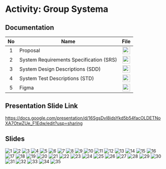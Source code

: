 # Activity: Group Systema

## Documentation
| No | Name |  File |
| :-----: |  ------ | :-----: | 
| 1 | Proposal |  <a href="https://github.com/drshahizan/software-engineering/tree/main/proposal/submission/sec01/Systema" ><img src="https://github.com/drshahizan/software-engineering/blob/main/project/project/sec01/curiousity/img/document1.png?raw=true" width="24px" height="24px" ></a> | 
| 2 | System Requirements Specification (SRS)| <a href="https://github.com/drshahizan/software-engineering/blob/main/project/project/sec01/systema/documents/Systema_SRS.pdf" ><img src="https://github.com/drshahizan/software-engineering/blob/main/project/project/sec01/curiousity/img/document1.png?raw=true" width="24px" height="24px"></a> | 
| 3 | System Design Descriptions (SDD) | <a href="https://github.com/drshahizan/software-engineering/blob/main/project/project/sec01/systema/documents/Systema_SDD.pdf"><img src="https://github.com/drshahizan/software-engineering/blob/main/project/project/sec01/curiousity/img/document1.png?raw=true" width="24px" height="24px"></a> | 
| 4 | System Test Descriptions (STD)| <a href="https://docs.google.com/document/d/1Yt3tCnSIXsN3v5-A7byXm0uLhwLEIxawGTR2LrUj7L8/edit"><img src="https://github.com/drshahizan/software-engineering/blob/main/project/project/sec01/curiousity/img/document1.png?raw=true" width="24px" height="24px"></a> | 
| 5 | Figma |  <a href="https://www.figma.com/file/xoLv2jya85swQCl30HYeFQ/Student-Engagement-System-Design?type=design&node-id=65-1843&mode=design&t=rtAtprcK5GmkKs3P-0" ><img src="https://raw.githubusercontent.com/drshahizan/software-engineering/9351bd712f05648b3c117eec85186a261de98c92/project/project/sec01/curiousity/img/figma.svg" width="24px" height="24px" ></a> |  

## Presentation Slide Link
https://docs.google.com/presentation/d/16SgsDvl8idsYkd5b54facOLDETNoXA7OtwZUe_F1Edw/edit?usp=sharing

## Slides
![1](https://github.com/drshahizan/software-engineering/blob/main/project/project/sec01/systema/Project%20Slide/Systema_page-0001.jpg)
![2](https://github.com/drshahizan/software-engineering/blob/main/project/project/sec01/systema/Project%20Slide/Systema_page-0002.jpg)
![3](https://github.com/drshahizan/software-engineering/blob/main/project/project/sec01/systema/Project%20Slide/Systema_page-0003.jpg)
![4](https://github.com/drshahizan/software-engineering/blob/main/project/project/sec01/systema/Project%20Slide/Systema_page-0004.jpg)
![5](https://github.com/drshahizan/software-engineering/blob/main/project/project/sec01/systema/Project%20Slide/Systema_page-0005.jpg)
![6](https://github.com/drshahizan/software-engineering/blob/main/project/project/sec01/systema/Project%20Slide/Systema_page-0006.jpg)
![7](https://github.com/drshahizan/software-engineering/blob/main/project/project/sec01/systema/Project%20Slide/Systema_page-0007.jpg)
![8](https://github.com/drshahizan/software-engineering/blob/main/project/project/sec01/systema/Project%20Slide/Systema_page-0008.jpg)
![9](https://github.com/drshahizan/software-engineering/blob/main/project/project/sec01/systema/Project%20Slide/Systema_page-0009.jpg)
![10](https://github.com/drshahizan/software-engineering/blob/main/project/project/sec01/systema/Project%20Slide/Systema_page-0010.jpg)
![11](https://github.com/drshahizan/software-engineering/blob/main/project/project/sec01/systema/Project%20Slide/Systema_page-0011.jpg)
![12](https://github.com/drshahizan/software-engineering/blob/main/project/project/sec01/systema/Project%20Slide/Systema_page-0012.jpg)
![13](https://github.com/drshahizan/software-engineering/blob/main/project/project/sec01/systema/Project%20Slide/Systema_page-0013.jpg)
![14](https://github.com/drshahizan/software-engineering/blob/main/project/project/sec01/systema/Project%20Slide/Systema_page-0014.jpg)
![15](https://github.com/drshahizan/software-engineering/blob/main/project/project/sec01/systema/Project%20Slide/Systema_page-0015.jpg)
![16](https://github.com/drshahizan/software-engineering/blob/main/project/project/sec01/systema/Project%20Slide/Systema_page-0016.jpg)
![17](https://github.com/drshahizan/software-engineering/blob/main/project/project/sec01/systema/Project%20Slide/Systema_page-0017.jpg)
![18](https://github.com/drshahizan/software-engineering/blob/main/project/project/sec01/systema/Project%20Slide/Systema_page-0018.jpg)
![19](https://github.com/drshahizan/software-engineering/blob/main/project/project/sec01/systema/Project%20Slide/Systema_page-0019.jpg)
![20](https://github.com/drshahizan/software-engineering/blob/main/project/project/sec01/systema/Project%20Slide/Systema_page-0020.jpg)
![21](https://github.com/drshahizan/software-engineering/blob/main/project/project/sec01/systema/Project%20Slide/Systema_page-0021.jpg)
![22](https://github.com/drshahizan/software-engineering/blob/main/project/project/sec01/systema/Project%20Slide/Systema_page-0022.jpg)
![23](https://github.com/drshahizan/software-engineering/blob/main/project/project/sec01/systema/Project%20Slide/Systema_page-0023.jpg)
![24](https://github.com/drshahizan/software-engineering/blob/main/project/project/sec01/systema/Project%20Slide/Systema_page-0024.jpg)
![25](https://github.com/drshahizan/software-engineering/blob/main/project/project/sec01/systema/Project%20Slide/Systema_page-0025.jpg)
![26](https://github.com/drshahizan/software-engineering/blob/main/project/project/sec01/systema/Project%20Slide/Systema_page-0026.jpg)
![27](https://github.com/drshahizan/software-engineering/blob/main/project/project/sec01/systema/Project%20Slide/Systema_page-0027.jpg)
![28](https://github.com/drshahizan/software-engineering/blob/main/project/project/sec01/systema/Project%20Slide/Systema_page-0028.jpg)
![29](https://github.com/drshahizan/software-engineering/blob/main/project/project/sec01/systema/Project%20Slide/Systema_page-0029.jpg)
![30](https://github.com/drshahizan/software-engineering/blob/main/project/project/sec01/systema/Project%20Slide/Systema_page-0030.jpg)
![31](https://github.com/drshahizan/software-engineering/blob/main/project/project/sec01/systema/Project%20Slide/Systema_page-0031.jpg)
![32](https://github.com/drshahizan/software-engineering/blob/main/project/project/sec01/systema/Project%20Slide/Systema_page-0032.jpg)
![33](https://github.com/drshahizan/software-engineering/blob/main/project/project/sec01/systema/Project%20Slide/Systema_page-0033.jpg)
![34](https://github.com/drshahizan/software-engineering/blob/main/project/project/sec01/systema/Project%20Slide/Systema_page-0034.jpg)
![35](https://github.com/drshahizan/software-engineering/blob/main/project/project/sec01/systema/Project%20Slide/Systema_page-0035.jpg)


<!---## Group Members
<table>
  <tr>
    <th>No.</th>
    <th>Name</th>
    <th>Role</th>
  </tr>
  <tr>
    <td>1.</td>
    <td>Bernice Lim Jing Xuan</td>
    <td>Project Manager</td>
  </tr>
  <tr>
    <td>2.</td>
    <td>Chai Yu Tong</td>
    <td>Developer</td>
  </tr>
  <tr>
    <td>3.</td>
    <td>Kek Jesslyn</td>
    <td>Support Engineer</td>
  </tr>
  <tr>
    <td>4.</td>
    <td>Wong Qiao Ying</td>
    <td>UI/UX Designer</td>
  </tr>
  <tr>
    <td>5.</td>
    <td>Yeoh Chong Yi</td>
    <td>Technical Writer</td>
  </tr>
</table>

## Documentation
| No | Name |  File |
| :-----: |  ------ | :-----: | 
| 1 | Proposal |  <a href="https://github.com/drshahizan/software-engineering/tree/main/proposal/submission/sec01/Systema" ><img src="https://github.com/drshahizan/software-engineering/blob/main/project/project/sec01/curiousity/img/document1.png?raw=true" width="24px" height="24px" ></a> | 
| 2 | System Requirements Specification (SRS)| <a href="https://docs.google.com/document/d/1UxmRYZFCNrQxG7QrHjzH8VrpwF1Cs9DjMGbELYGB2vU/edit" ><img src="https://github.com/drshahizan/software-engineering/blob/main/project/project/sec01/curiousity/img/docx.png?raw=true" width="24px" height="24px" ></a> | 
| 3 | System Design Descriptions (SDD) | <a href="https://docs.google.com/document/d/1ZAhvWcL0xh_LSv_PMEcaST6nnbT_biHk/edit" ><img src="https://github.com/drshahizan/software-engineering/blob/main/project/project/sec01/curiousity/img/docx.png?raw=true" width="24px" height="24px" ></a> | 
| 4 | System Test Descriptions (STD)| <a href="https://docs.google.com/document/d/1Yt3tCnSIXsN3v5-A7byXm0uLhwLEIxawGTR2LrUj7L8/edit" ><img src="https://github.com/drshahizan/software-engineering/blob/main/project/project/sec01/curiousity/img/docx.png?raw=true" width="24px" height="24px" ></a> | 
| 5 | Figma |  <a href="https://www.figma.com/file/xoLv2jya85swQCl30HYeFQ/Student-Engagement-System-Design?type=design&node-id=65-1843&mode=design&t=rtAtprcK5GmkKs3P-0" ><img src="https://raw.githubusercontent.com/drshahizan/software-engineering/9351bd712f05648b3c117eec85186a261de98c92/project/project/sec01/curiousity/img/figma.svg" width="24px" height="24px" ></a> |  

## 1. Introduction:

### Purpose And Objectives  
The purpose of the "UTM Faculty of Computing Student Engagement System" project is to develop a student engagement website that enhances the overall student experience and improves student engagement within the Faculty Computing community at University Teknologi Malaysia. The website will serve as a central hub for students to access course-specific information, connect with peers and faculty members, and stay updated on academic events and deadlines.

The objectives of the project include:  

1. Improving academic outcomes by helping students stay organized, manage their time effectively, and stay on top of assignments and deadlines.

2. Fostering a sense of community by providing a platform for students to connect with their peers and faculty members and encouraging participation in extracurricular activities.

3. Enhancing communication and collaboration within the academic community.

4. Providing personalized support through a dashboard that offers relevant information and resources based on individual needs and interests.

5. Increasing student retention and reducing dropout rates by enhancing student engagement and satisfaction.

6. Encouraging student feedback to improve the quality of education and overall student satisfaction.

The project will require a skilled team of developers, designers, and project managers to ensure a seamless user experience. The website will be accessible to all UTM Faculty Computing students, regardless of their technological proficiency, and will be optimized for various browsers.

Overall, the development of the student engagement website aims to create a comprehensive platform that supports students throughout their academic journey, enhances their learning experience, and fosters a sense of community within the Faculty Computing community.  

### Problem statement or the need the project aims to address  
The project aims to address the need for enhancing the overall student experience and improving student engagement within the academic community of the Faculty of Computing at University Teknologi Malaysia (UTM). With the increasing prevalence of digital technologies in the education sector, there is a demand for leveraging these technologies to provide a more personalized, interactive, and engaging learning experience for students.

The problem statement revolves around the following aspects:

1. Limited student engagement: The existing system may lack effective means for students to engage with course-specific information, connect with peers and faculty members, and stay updated on important academic events and deadlines.

2. Fragmented communication: Communication and collaboration within the academic community may be scattered, making it challenging for students, faculty, and staff to effectively communicate and share information.

3. Lack of personalized support: Students may face difficulties in accessing relevant information and resources tailored to their individual needs and interests, which can impact their learning experience.

4. Low student retention and satisfaction: Insufficient student engagement and satisfaction levels may contribute to higher dropout rates and lower overall student retention.

By developing a student engagement website with features like a personalized dashboard, course-specific forums, a student directory, and a feedback system, the project aims to address these issues. The website will serve as a central hub for students to access information, connect with their peers and faculty members, and receive personalized support. Ultimately, the project aims to improve student retention, academic outcomes, and the overall sense of community within the Faculty Computing community.  

### Significance and potential impact of the project  
The project holds significant significance and has the potential to bring about a positive impact on the student experience and the academic community within the Faculty of Computing at University Teknologi Malaysia. Here are the key points that highlight the significance and potential impact of the project:

1. Enhanced student engagement: The development of a student engagement website will facilitate improved student engagement by providing a centralized platform for accessing course-specific information, connecting with peers and faculty members, and staying updated on academic events and deadlines. This will create a more interactive and participatory learning environment.

2. Personalized and convenient learning experience: The personalized dashboard feature will enable students to organize their academic schedules, manage assignments, and access relevant information tailored to their individual needs. This will enhance the learning experience and help students to stay on top of their academic responsibilities.

3. Fostering a sense of community: The student engagement website will serve as a platform for students to connect with their peers and faculty members, fostering a sense of community within the Faculty of Computing. Students can participate in course-specific forums, engage in discussions, and collaborate on projects, thereby promoting interaction and collaboration among students.

4. Improved communication and collaboration: By providing a central hub for communication, the student engagement website will enhance communication and collaboration between students, faculty members, and other members of the academic community. This will streamline information sharing, facilitate discussions, and support collaborative learning and research initiatives.

5. Personalized support and feedback: The personalized dashboard and student feedback system will enable students to access personalized support and provide feedback on courses, instructors, and their overall academic experience. This will contribute to addressing individual needs, improving teaching quality, and enhancing overall student satisfaction.

6. Higher student retention and academic outcomes: Through improved student engagement, satisfaction, and support, the student engagement website has the potential to increase student retention rates and reduce dropout rates. By helping students stay organized, fostering a sense of community, and providing personalized support, the website can contribute to improved academic outcomes.

7. Adaptability to digital learning environments: With the increasing prevalence of digital technologies in education, the student engagement website will support the transition to online learning and remote instruction. It will provide a reliable and user-friendly platform accessible to all students, regardless of their technological proficiency.

Overall, the development of a student engagement website aligns with the evolving needs of students and the academic community, harnessing digital technologies to create a more vibrant and engaged academic environment. It has the potential to enhance the student experience, improve academic outcomes, and foster a strong sense of community within the Faculty of Computing at University Teknologi Malaysia.  


## 2. Methodology:
### Software Process Model
<!--- Describe the approach and methodologies utilized to tackle the project.
 Explain the software development life cycle model or any other relevant methodology adopted.
 Highlight any specific tools, technologies, or frameworks employed during the project. 
<img src="https://github.com/drshahizan/software-engineering/blob/main/proposal/submission/sec01/Systema/agile.png" height="30%" width="30%">
We are using agile method as this is a software process model that emphasizes iterative and incremental development, flexibility, and collaboration between team members and stakeholders. It is particularly suitable for projects where the requirements are likely to evolve over time.
Agile methodology is ideal for developing a student engagement system with a personalized dashboard, anonymous forum, feedback system, and reporting module. It allows for iterative development, flexibility to accommodate changing requirements, collaboration among team members and stakeholders, and continuous testing and feedback. This approach ensures the system evolves effectively and meets the needs of University Teknologi Malaysia Faculty of Computing's students,lecturers,SRC Members and administrators.
Tools, Technologies, and Frameworks:
These are the used tools and technologies for developing our Student Engagement System:

| Task                 | Software                    |
|----------------------|-----------------------------|
| Web Development      | Bootstrap Studio |
| Prototyping          | Figma |
| Data Source          | ELearning Website, Facebook |
| Data Schema          | draw.io |
| Programming Languages| HTML, CSS |
| Libraries            | Bootstrap Studio |
| Database Management  | PHPMyAdmin & XAMPP |
| Hardware Requirements| RAM: > 8GB and above, Storage: > 50GB and above, Display: 1920x1080 and higher |
| Software Requirements| Operating System: Windows 10 or higher, IDE: Visual Studio Code, Bootstrap Studio, Web Server: Google, Version Control: Git |

## 3. Implementation:
<!--- Detail the specific tasks and activities undertaken by your group.
- Provide an overview of the software components or modules developed.
- Describe any challenges faced during the implementation phase and how you addressed them. 

## Activities and Timeline 
| No | Date | Member Name | Role	| Task	| Status	| 
| -----:| ----- | ------ | ------ | ------ | ------ |
| 1 | 19/04/2023 | Bernice Lim Jing Xuan | Project Manager | Create project plan | Complete |
| 2 | 20/04/2023 | Chai Yu Tong | Developer | Create proposal | Complete | 
| 3 | 02/05/2023 | Chai Yu Tong | Developer | Contact stakeholder 1 | Complete | 
| 4 | 02/05/2023 | Bernice Lim Jing Xuan | Project Manager | Contact stakeholder 2 | Complete |
| 5 | 06/05/2023 | Bernice Lim Jing Xuan | Project Manager | Contact stakeholder 3 | Complete |
| 6 | 06/05/2023 | Bernice Lim Jing Xuan, Chai Yu Tong, Kek Jesslyn, Wong Qiao Ying, Yeoh Chong Yi | Project Manager, Developer, Support Engineer, UI/UX Designer, Technical Writer | Interview stakeholder 1 | Complete |
| 7 | 07/05/2023 | Bernice Lim Jing Xuan, Chai Yu Tong, Kek Jesslyn, Wong Qiao Ying, Yeoh Chong Yi | Project Manager, Developer, Support Engineer, UI/UX Designer, Technical Writer | Interview stakeholder 2 | Complete |
| 8 | 11/05/2023 | Bernice Lim Jing Xuan, Chai Yu Tong, Kek Jesslyn, Wong Qiao Ying, Yeoh Chong Yi | Project Manager, Developer, Support Engineer, UI/UX Designer, Technical Writer | Interview stakeholder 3 | Complete |
| 9 | 12/05/2023 | Bernice Lim Jing Xuan, Chai Yu Tong, Kek Jesslyn, Wong Qiao Ying, Yeoh Chong Yi | Project Manager, Developer, Support Engineer, UI/UX Designer, Technical Writer | Analysis Requirements | ToDo |
| 10 | 15/05/2023 | Bernice Lim Jing Xuan, Chai Yu Tong, Kek Jesslyn, Wong Qiao Ying, Yeoh Chong Yi | Project Manager, Developer, Support Engineer, UI/UX Designer, Technical Writer |  SRS Planning | Complete |
| 11 | 15/05/2023 | Bernice Lim Jing Xuan, Chai Yu Tong, Kek Jesslyn, Wong Qiao Ying, Yeoh Chong Yi | Project Manager, Developer, Support Engineer, UI/UX Designer, Technical Writer | Creare UML Class Diagram | Complete |
| 12 | 20/05/2023 | Bernice Lim Jing Xuan, Chai Yu Tong, Kek Jesslyn, Wong Qiao Ying, Yeoh Chong Yi | Project Manager, Developer, Support Engineer, UI/UX Designer, Technical Writer | SRS Documentation Use Case Diagram Description | Complete |
| 13 | 29/05/2023 | Bernice Lim Jing Xuan, Chai Yu Tong, Kek Jesslyn, Wong Qiao Ying, Yeoh Chong Yi | Project Manager, Developer, Support Engineer, UI/UX Designer, Technical Writer | Plan Low Fidelity Wireframe | Complete |
| 14 | 31/05/2023 | Bernice Lim Jing Xuan, Chai Yu Tong, Kek Jesslyn, Wong Qiao Ying, Yeoh Chong Yi | Project Manager, Developer, Support Engineer, UI/UX Designer, Technical Writer | Do Low Fidelity Wireframe | Complete |
| 15 | 31/05/2023 | Bernice Lim Jing Xuan, Chai Yu Tong, Kek Jesslyn, Wong Qiao Ying, Yeoh Chong Yi | Project Manager, Developer, Support Engineer, UI/UX Designer, Technical Writer | Do High Fidelity Wireframe | Complete |
| 16 | 01/06/2023 | Bernice Lim Jing Xuan, Chai Yu Tong, Kek Jesslyn, Wong Qiao Ying, Yeoh Chong Yi | Project Manager, Developer, Support Engineer, UI/UX Designer, Technical Writer | Create design of the system | Complete |
| 17 | 08/06/2023 | Bernice Lim Jing Xuan, Chai Yu Tong, Kek Jesslyn, Wong Qiao Ying, Yeoh Chong Yi | Project Manager, Developer, Support Engineer, UI/UX Designer, Technical Writer | Scrum Meeting 1 | Complete |
| 18 | 08/06/2023 | Bernice Lim Jing Xuan, Chai Yu Tong, Kek Jesslyn, Wong Qiao Ying, Yeoh Chong Yi | Project Manager, Developer, Support Engineer, UI/UX Designer, Technical Writer | Scrum Meeting 2 | Complete |
| 19 | 09/06/2023 | Bernice Lim Jing Xuan, Chai Yu Tong, Kek Jesslyn, Wong Qiao Ying, Yeoh Chong Yi | Project Manager, Developer, Support Engineer, UI/UX Designer, Technical Writer | Create user flow of the system | Complete |
| 20 | 09/06/2023 | Bernice Lim Jing Xuan, Chai Yu Tong, Kek Jesslyn, Wong Qiao Ying, Yeoh Chong Yi | Project Manager, Developer, Support Engineer, UI/UX Designer, Technical Writer | Create information architecture of the system | Complete |
| 21 | 16/06/2023 | Bernice Lim Jing Xuan, Chai Yu Tong, Kek Jesslyn, Wong Qiao Ying, Yeoh Chong Yi | Project Manager, Developer, Support Engineer, UI/UX Designer, Technical Writer | SDD Documentation Planning | Complete |
| 22 | 19/06/2023 | Bernice Lim Jing Xuan, Chai Yu Tong, Kek Jesslyn, Wong Qiao Ying, Yeoh Chong Yi | Project Manager, Developer, Support Engineer, UI/UX Designer, Technical Writer | SDD Documentation Complete Package Diagram | Complete |
| 23 | 20/06/2023 | Bernice Lim Jing Xuan, Chai Yu Tong, Kek Jesslyn, Wong Qiao Ying, Yeoh Chong Yi | Project Manager, Developer, Support Engineer, UI/UX Designer, Technical Writer | SDD Documentation Component Diagram | Complete |
| 24 | 26/06/2023 | Bernice Lim Jing Xuan, Chai Yu Tong, Kek Jesslyn, Wong Qiao Ying, Yeoh Chong Yi | Project Manager, Developer, Support Engineer, UI/UX Designer, Technical Writer | SDD Documentation Subsystem and Class Diagram | Complete |
| 25 | 29/06/2023 | Bernice Lim Jing Xuan, Chai Yu Tong, Kek Jesslyn, Wong Qiao Ying, Yeoh Chong Yi | Project Manager, Developer, Support Engineer, UI/UX Designer, Technical Writer | SDD Documentation  | Complete |
| 26 | 30/06/2023 | Bernice Lim Jing Xuan, Chai Yu Tong, Kek Jesslyn, Wong Qiao Ying, Yeoh Chong Yi | Project Manager, Developer, Support Engineer, UI/UX Designer, Technical Writer | STD Planning | Complete |
| 27 | 01/07/2023 | Bernice Lim Jing Xuan, Chai Yu Tong, Kek Jesslyn, Wong Qiao Ying, Yeoh Chong Yi | Project Manager, Developer, Support Engineer, UI/UX Designer, Technical Writer | STD Test Case | Complete |

<img src="https://github.com/drshahizan/software-engineering/assets/96631869/b857e38c-6d1d-4f3f-9e15-2201d3e6cbd4">
### First Stakeholer: Jasmine Alisha -  Student Representative Council (SRC)
<img src="https://user-images.githubusercontent.com/129290170/236827544-b0c72886-55d0-4c0a-9c35-11f7423e0715.jpg" height="30%" width="60%">

### Second Stakeholder: Dr.Layla - Senior Lecturer
<img src="https://user-images.githubusercontent.com/129290170/236829034-0e3369e6-729a-4535-9e51-c98e47ebe17f.jpg" height="30%" width="60%">

### Third Stakehodler: Sudashan Rio - Undergraduate Student
<img src="https://user-images.githubusercontent.com/129236451/238515408-8649c734-92ee-42f7-a27b-4bb271fffdcf.png" height="30%" width="60%">

### Software Component/ Modules:
  1. Registration and Authentication Module
     - UC001 Sign Up: Users can sign up using their UTM email
     - UC002 Email Verification: Users can verify the email used to sign up
     - UC003 Reset Password: Users can reset their password
     - UC004 Login： Users can login with their username and password
     
  3. User Information Module
     - UC005 Update Profile: Users can edit their profile
     - UC006 Delete Profile： Users can delete their profile
     - UC007 Forum and Post Draft： Users can save their forum/post into the draft box if they have not posted it
     - UC008 Update SRC Information Board：Student Representative Council (SRC) can get access to update the information board
     
   4. Processing Module
      - UC009 Posts Filtration: Posts submitted by users will undergo content filtering
      - UC010 Validate Feedback: Users' feedback will be reviewed and validated by the team in order to make improvements

   5. Admin and Reporting Module
      - UC011 Generate Report: Admins can generate report based on dates
      - UC012 View Report：Admins can view report after generating report
      - UC013 Manage Report：Admins can manage report
      - UC014 Download Report: Admins can download report

   6. Personalized dashboard Module
      - UC015 Make Post: Users can make posts in their dashboard
      - UC016 Edit Post: Users can edit posted posts
      - UC017 Delete Post: Users can delete any posts that they do not want

   7. Feedback Module
      - UC018 View Feedback: Users can have a glance at their posted feedback
      - UC019 Submit Feedback: Users can submit their feedback
      - UC020 Manage Feedback: Users can manage submitted feedback

   8. Anonymous Forum Module
      - UC021 Create Forum: Users are able to create a forum
      - UC022 Forum Comments: Users are allowed to comment at any post
      - UC023 Edit Forum: Users are allowed to edit their post after posting it<br>
<br>

**Use Case Diagram:**
 <br>
<img src="https://github.com/drshahizan/software-engineering/assets/96631869/47e6cc19-7155-4bb9-ba3c-62eda5e1aaf3" alt="img" >

**Class Diagram:**
 <br>
<img src="https://github.com/drshahizan/software-engineering/assets/96631869/4cb5a9de-a6f9-48d8-b4f6-dc47ae9d889f" alt="img">
  
### Challenges:
### System Design:
<br>
Information Architecture:<br>
<img src="https://i.imgur.com/w5aY9rD.png" alt="img" style="width:450px;height:350px"><br>
Low Fidelity Wireframes:<br>
<img src="https://i.imgur.com/0gs7Zly.jpg" style="width:450px;height:350px"><br>
High Fidelity Wireframes:<br>
<img src="https://i.imgur.com/dPvXSaR.png" style="width:450px;height:350px"><br>
<img src="https://i.imgur.com/2A6BFku.png" style="width:450px;height:350px"><br>
<img src="https://i.imgur.com/DZIIVuZ.png" style="width:450px;height:350px"><br>

### Typography:
<img src="https://i.imgur.com/2YDUsTT.png" width="550px" height="400px">

### Color Scheme:
<img src="https://i.imgur.com/HWUFYKz.png" width="400px" height="500px">

### User Prototype:<br>
[Interact with our system prototype](https://www.figma.com/file/xoLv2jya85swQCl30HYeFQ/Student-Engagement-System-Design?type=design&node-id=65%3A1843&mode=design&t=xW9h06NpXfnp1qxj-1)


## 4. Testing and Quality Assurance:
### Testing Strategies/Techniques:
Our project has implemented the black-box testing strategy, specifically the Equivalence Partitioning (EP) and Boundary Value Analysis (BVA) techniques to provide comprehensive test coverage.

1. Equivalence Partitioning (EP):
   - Feedback Priority: We divide the feedback priority into three partitions: high priority, medium priority, and low priority. Each partition represents a distinct behavior or characteristic of the system's handling of different priority levels. Test cases are created to validate the system's response within each partition.
   - Feedback Length: We partition the feedback length into three groups: short feedback, medium-length feedback, and long feedback. This technique allows us to select representative test cases to verify how the system handles feedback of different lengths.

   By employing Equivalence Partitioning, we ensure that test cases cover different input partitions, increasing the likelihood of detecting defects within each partition.

2. Boundary Value Analysis (BVA):
   - Minimum and Maximum Feedback Length: We focus on testing the system's behavior when handling feedback at the boundaries of the length limits. Specifically, we create test cases for feedback lengths just below and above the minimum and maximum limits. This approach allows us to verify how the system accurately handles feedback near these critical boundaries.

   By using Boundary Value Analysis, we concentrate on critical values that are likely to cause issues and ensure that the system effectively handles these boundary conditions.

These testing techniques contribute to a robust and reliable feedback system by ensuring that various scenarios and edge cases are thoroughly tested. Equivalence Partitioning allows us to cover different behavior patterns, while Boundary Value Analysis focuses on critical values at the limits of input ranges. Together, these strategies enhance the test coverage and help identify potential defects within the feedback system.

### Types of Testing:
Unit testing has been a fundamental component of our project's testing approach. It involves the thorough examination of individual units or components of the software to ensure their correct functionality. The primary objectives of unit testing are to verify the expected behavior of each unit and identify bugs at an early stage during the development process.

During the unit testing phase, we focused on isolating each unit of code and meticulously assessing its behavior. This targeted approach allowed us to detect and address issues more effectively. We rigorously validated the outputs generated by each unit for a given set of inputs, ensuring that they complied with the expected outcomes. Moreover, exceptional cases and edge scenarios were taken into consideration to ascertain proper handling by the units. Unit testing also played a crucial role in facilitating refactoring and maintenance activities. It served as a safety net, guaranteeing that modifications introduced no new bugs and that the units continued to operate correctly. Additionally, unit tests served as living documentation, providing valuable insights into the intended functionality of the code.

By incorporating unit testing into our development process, we were able to detect bugs early on, resulting in significant time and effort savings. It contributed to an overall improvement in the quality of our code, bolstering its reliability and robustness. Moreover, unit testing promoted collaboration among team members by providing clear specifications for the expected behavior of the code. In summary, unit testing played a pivotal role in ensuring the correctness of individual code units, early bug detection, support for refactoring and maintenance, and overall enhancement of the software's quality.

### Quality Assurance Process

In our project, we have implemented several quality assurance processes to ensure the reliability and robustness of the software. These processes include:

1. Requirement Analysis and Validation: Thoroughly analyzing and validating requirements to ensure clarity and alignment with stakeholders' needs. This process helps to identify any ambiguities or inconsistencies in the requirements, ensuring that the software development team has a clear understanding of what needs to be implemented.

2. Test Planning and Strategy: Developing a comprehensive test plan that outlines testing objectives, scope, timelines, and resource allocation specific to the software. This process ensures that testing activities are well-defined and properly aligned with project goals, enabling effective test coverage and resource management.

3. Test Case Development: Creating well-defined test cases that cover various scenarios, including positive and negative test cases, boundary conditions, and edge cases. This process helps in systematically testing different aspects of the software's functionality, ensuring that it behaves as expected under different conditions.

4. Test Execution and Defect Management: Executing test cases and systematically tracking and managing defects using a defect tracking system or tool. This process ensures that all identified defects are properly documented, assigned, and tracked until they are resolved, contributing to a more robust and stable software system.

5. Regression Testing: Performing regression testing to ensure that new changes or bug fixes do not affect existing functionalities. This process helps in identifying any unintended side effects or regressions caused by new development, ensuring that the software maintains its overall reliability and stability.

6. User Acceptance Testing (UAT): Engaging end-users in testing the software to validate its usability, functionality, and user experience. This process involves gathering feedback from actual users and incorporating their perspectives to ensure that the software meets their expectations and performs reliably in real-world scenarios.

7. Code Reviews and Quality Checks: Conducting code reviews to ensure adherence to coding standards, identify potential bugs, and improve code quality. This process involves thorough examination of the codebase by experienced developers, promoting best practices and reducing the likelihood of introducing bugs or vulnerabilities.

By implementing these quality assurance processes, we strive to deliver a software product that is reliable, robust, and meets high-quality standards. These processes help in identifying and addressing issues early in the development lifecycle, minimizing risks, and ensuring a higher level of confidence in the software's performance.


## 5. Results and Achievements:
  We are pleased to present the outstanding results and achievements of our Student Engagement System project. Our software solution has significantly enhanced student engagement for students, lecturers, SRC Members and Admin of Faculty Of Computing in University Teknologi Malaysia(UTM), delivering a highly successful outcome. The system's design theme was carefully crafted to mirror our UTM Faculty Of Computing, providing users with a familiar and enjoyable experience that greatly influenced their engagement.

  Throughout the evaluation process, we collected both quantitative and qualitative data, which effectively demonstrated the system's effectiveness. In terms of quantitative results, we observed a substantial increase in student willingness to actively participate in the Student Engagement System. This improvement signifies the software's ability to streamline engagement processes and foster increased student involvement. On the qualitative side, stakeholders and users expressed overwhelmingly positive feedback regarding the system's design choices and functionalities. Their input was gathered through various channels, including social media platforms like Facebook and Instagram, as well as through discussions with friends, lecturers, and other stakeholders.

  During the evaluation phase, we actively sought feedback from a wide range of stakeholders, including students, lecturers, and SRC Member. Their opinions and insights played a crucial role in shaping our system's development and refining its features. Students expressed their appreciation for the Student Engagement System's user-friendly interface, which enabled easy access across multiple devices. They particularly emphasized how the system contributed to their active participation and engagement, leading to a more enriching learning experience. Lecturers found the system to be an invaluable tool for understanding student preferences, improving teaching methodologies, and refining course content. They highly praised the system's comprehensive analytics and reporting capabilities, which provided them with actionable insights for data-driven decision-making. Administrators acknowledged the Student Engagement System as an effective means of measuring engagement levels and assessing student satisfaction. They were especially impressed by its ability to generate detailed reports and aggregate engagement data, allowing them to identify emerging trends and implement targeted interventions.

  The feedback received from these diverse stakeholders played a pivotal role in the continuous refinement and enhancement of the system. It ensured that the Student Engagement System met the unique requirements and expectations of each user group. By actively incorporating user suggestions and insights, we were able to tailor the system to cater to the specific needs of  students, lecturers, SRC Members and Admin of Faculty Of Computing in University Teknologi Malaysia(UTM). The successful outcome of our project is a testament to the collaborative efforts and effective engagement between the development team and the stakeholders involved.

  In conclusion, our Student Engagement System has yielded remarkable results and achievements. Through its user-friendly design and innovative functionalities, it has significantly enhanced student engagement and satisfaction. The system's success is evidenced by increased student participation, positive feedback from stakeholders, and its ability to provide valuable insights for teaching improvement and decision-making. We are proud of the outcomes we have achieved and are committed to continually improving and refining the system to further enhance student engagement within our university.

## 6. Conclusion:
### Overall Project Experience & Lessons Learned
1. Project Management
   > The team members gained insights into project planning, scheduling, and resource allocation such as breaking down large tasks into manageable ones, estimating effort and time required, prioritizing work, and managing dependencies between different components. This includes learning how to use project management tools effectively.
2. Collaboration and Teamwork
   > The project provided and opportunity to enhance our collaboration and teamwork skills. We laarnt to communicate with each other, share responsibilities, resolve conflicts, and work together to achieve project goals. This also involves using version control systems (e.g., Git) to manage changes in this project.
3. Quality Assurance and Testing
   > We gained an understanding of the importance of testing and quality assurance in software development. We used different testing methodologies, techniques, and tools to verify that the software meets the desired requirements.
4. Client and User Interaction
   > We learnt how to interact with external stakeholders effectively. We gathered requirements, provide progress updates, seek feedback, and iterate based on their input.
5. Documentation and Communication
   > Throughout the project, we developed skills in documenting our work, especially in external documentation. We learnt to write clear and concise explanations, user manuals, and technical documentation that can help others understand and maintain the software.

### Future Improvements and Recommendations
1. User Feedback and Usability
   >  Gather feedback from users or stakeholders to understand their needs and identify areas for improvement in terms of usability and user experience. Consider conducting user testing sessions to gather insights and iterate on the design and functionality of the software.

- Summarize the overall project experience and lessons learned.
- Reflect on the challenges faced and how they were overcome.
- Highlight any future improvements or recommendations for further development. --->
